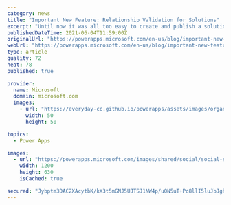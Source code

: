 ```yaml
---
category: news
title: "Important New Feature: Relationship Validation for Solutions"
excerpt: "Until now it was all too easy to create and publish a solution and overlook the backing relationships needed for the lookups that are present in the tables.  A new feature will help eliminate this issue. Before October, you will need to validate your existing solutions now to make sure you have included"
publishedDateTime: 2021-06-04T11:59:00Z
originalUrl: "https://powerapps.microsoft.com/en-us/blog/important-new-feature-relationship-validation-for-solutions/"
webUrl: "https://powerapps.microsoft.com/en-us/blog/important-new-feature-relationship-validation-for-solutions/"
type: article
quality: 72
heat: 78
published: true

provider:
  name: Microsoft
  domain: microsoft.com
  images:
    - url: "https://everyday-cc.github.io/powerapps/assets/images/organizations/microsoft.com-50x50.jpg"
      width: 50
      height: 50

topics:
  - Power Apps

images:
  - url: "https://powerapps.microsoft.com/images/shared/social/social-share-post-ignite.png"
    width: 1200
    height: 630
    isCached: true

secured: "Jybptm3DAC2XAcytbK/kX3t5mGNJ5UJTSJ1NW4p/uON5uT+Pc8llI5luJbJghFSlrK+zy4BRX+cx6aeL84i3qd+2sXAWdjphhziztuYHbA7jte3kC5r5jOz5sDf6rixYRjf3Wt1FSOWZjdcTHEvTlxvYJBCuPPruk+opZhqA8HdeO3T6lDbU+XFIIgsB0Pev9r8Nuyf5mN+qxCRAs2YaA6x+p/4+DQSMUcqTeEmZfdHnC4MfMDbmsY7tnPVK+Jscnj1gO9PbSwWxV5ZNlONYlQMZzm2OFI2NRbYci/G9yg8Qykfe3gBRsM2q/O26Lw/ArnGquEZia0aAY+iUYLPEvQA2+rOkOENI9aZtP32BjAk=;PcIpbHwYQigAw8WMl4nZoQ=="
---
```


